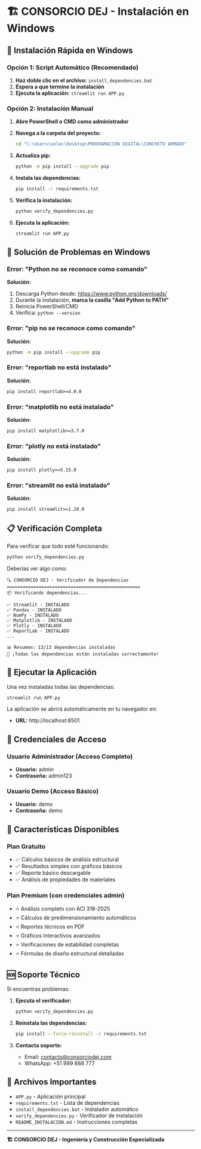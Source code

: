 # 🏗️ CONSORCIO DEJ - Instalación en Windows

## 🚀 Instalación Rápida en Windows

### Opción 1: Script Automático (Recomendado)

1. **Haz doble clic en el archivo:** `install_dependencies.bat`
2. **Espera a que termine la instalación**
3. **Ejecuta la aplicación:** `streamlit run APP.py`

### Opción 2: Instalación Manual

1. **Abre PowerShell o CMD como administrador**
2. **Navega a la carpeta del proyecto:**
   ```cmd
   cd "C:\Users\selec\Desktop\PROGRAMACION DIGITAL\CONCRETO ARMADO"
   ```

3. **Actualiza pip:**
   ```cmd
   python -m pip install --upgrade pip
   ```

4. **Instala las dependencias:**
   ```cmd
   pip install -r requirements.txt
   ```

5. **Verifica la instalación:**
   ```cmd
   python verify_dependencies.py
   ```

6. **Ejecuta la aplicación:**
   ```cmd
   streamlit run APP.py
   ```

## 🔧 Solución de Problemas en Windows

### Error: "Python no se reconoce como comando"

**Solución:**
1. Descarga Python desde: https://www.python.org/downloads/
2. Durante la instalación, **marca la casilla "Add Python to PATH"**
3. Reinicia PowerShell/CMD
4. Verifica: `python --version`

### Error: "pip no se reconoce como comando"

**Solución:**
```cmd
python -m pip install --upgrade pip
```

### Error: "reportlab no está instalado"

**Solución:**
```cmd
pip install reportlab>=4.0.0
```

### Error: "matplotlib no está instalado"

**Solución:**
```cmd
pip install matplotlib>=3.7.0
```

### Error: "plotly no está instalado"

**Solución:**
```cmd
pip install plotly>=5.15.0
```

### Error: "streamlit no está instalado"

**Solución:**
```cmd
pip install streamlit>=1.28.0
```

## 📋 Verificación Completa

Para verificar que todo esté funcionando:

```cmd
python verify_dependencies.py
```

Deberías ver algo como:
```
🔍 CONSORCIO DEJ - Verificador de Dependencias
==================================================
📦 Verificando dependencias...

✅ Streamlit - INSTALADO
✅ Pandas - INSTALADO
✅ NumPy - INSTALADO
✅ Matplotlib - INSTALADO
✅ Plotly - INSTALADO
✅ ReportLab - INSTALADO
...

📊 Resumen: 13/13 dependencias instaladas
🎉 ¡Todas las dependencias están instaladas correctamente!
```

## 🚀 Ejecutar la Aplicación

Una vez instaladas todas las dependencias:

```cmd
streamlit run APP.py
```

La aplicación se abrirá automáticamente en tu navegador en:
- **URL:** http://localhost:8501

## 🔐 Credenciales de Acceso

### Usuario Administrador (Acceso Completo)
- **Usuario:** admin
- **Contraseña:** admin123

### Usuario Demo (Acceso Básico)
- **Usuario:** demo
- **Contraseña:** demo

## 📱 Características Disponibles

### Plan Gratuito
- ✅ Cálculos básicos de análisis estructural
- ✅ Resultados simples con gráficos básicos
- ✅ Reporte básico descargable
- ✅ Análisis de propiedades de materiales

### Plan Premium (con credenciales admin)
- ⭐ Análisis completo con ACI 318-2025
- ⭐ Cálculos de predimensionamiento automáticos
- ⭐ Reportes técnicos en PDF
- ⭐ Gráficos interactivos avanzados
- ⭐ Verificaciones de estabilidad completas
- ⭐ Fórmulas de diseño estructural detalladas

## 🆘 Soporte Técnico

Si encuentras problemas:

1. **Ejecuta el verificador:**
   ```cmd
   python verify_dependencies.py
   ```

2. **Reinstala las dependencias:**
   ```cmd
   pip install --force-reinstall -r requirements.txt
   ```

3. **Contacta soporte:**
   - Email: contacto@consorciodej.com
   - WhatsApp: +51 999 888 777

## 📄 Archivos Importantes

- `APP.py` - Aplicación principal
- `requirements.txt` - Lista de dependencias
- `install_dependencies.bat` - Instalador automático
- `verify_dependencies.py` - Verificador de instalación
- `README_INSTALACION.md` - Instrucciones completas

---

**🏗️ CONSORCIO DEJ - Ingeniería y Construcción Especializada** 